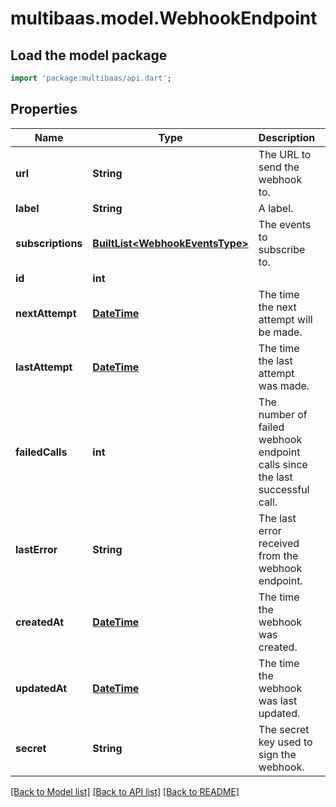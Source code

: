 # multibaas.model.WebhookEndpoint

## Load the model package
```dart
import 'package:multibaas/api.dart';
```

## Properties
Name | Type | Description | Notes
------------ | ------------- | ------------- | -------------
**url** | **String** | The URL to send the webhook to. | 
**label** | **String** | A label. | 
**subscriptions** | [**BuiltList&lt;WebhookEventsType&gt;**](WebhookEventsType.md) | The events to subscribe to. | 
**id** | **int** |  | 
**nextAttempt** | [**DateTime**](DateTime.md) | The time the next attempt will be made. | [optional] 
**lastAttempt** | [**DateTime**](DateTime.md) | The time the last attempt was made. | [optional] 
**failedCalls** | **int** | The number of failed webhook endpoint calls since the last successful call. | 
**lastError** | **String** | The last error received from the webhook endpoint. | [optional] 
**createdAt** | [**DateTime**](DateTime.md) | The time the webhook was created. | 
**updatedAt** | [**DateTime**](DateTime.md) | The time the webhook was last updated. | 
**secret** | **String** | The secret key used to sign the webhook. | 

[[Back to Model list]](../README.md#documentation-for-models) [[Back to API list]](../README.md#documentation-for-api-endpoints) [[Back to README]](../README.md)


